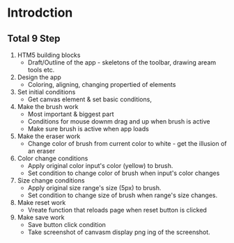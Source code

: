 # Introdction

## Total 9 Step

1. HTM5 building blocks
    * Draft/Outline of the app - skeletons of the toolbar, drawing aream tools etc.
1. Design the app
    * Coloring, aligning, changing propertied of elements
1. Set initial conditions
    * Get canvas element & set basic conditions,
1. Make the brush work
    * Most important & biggest part
    * Conditions for mouse downm drag and up when brush is active
    * Make sure brush is active when app loads
1. Make the eraser work
    * Change color of brush from current color to white - get the illusion of an eraser
1. Color change conditions
    * Apply original color input's color (yellow) to brush.
    * Set condition to change color of brush when input's color changes
1. Size change conditions
    * Apply original size range's size (5px) to brush.
    * Set condition to change size of brush when range's size changes.
1. Make reset work
    * Vreate function that reloads page when reset button is clicked
1. Make save work
    * Save button click condition
    * Take screenshot of canvasm display png ing of the screenshot.
